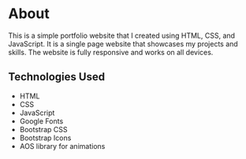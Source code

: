 # About

This is a simple portfolio website that I created using HTML, CSS, and JavaScript. It is a single page website that showcases my projects and skills. The website is fully responsive and works on all devices.

## Technologies Used

- HTML
- CSS
- JavaScript
- Google Fonts
- Bootstrap CSS
- Bootstrap Icons
- AOS library for animations
